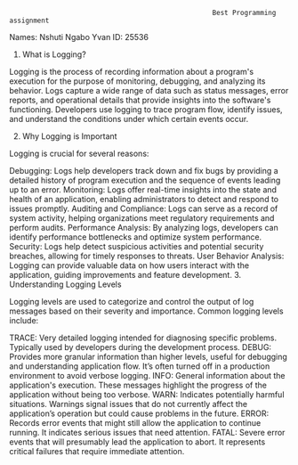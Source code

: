 
                                                       Best Programming assignment 
                                                                       
Names: Nshuti Ngabo Yvan
ID: 25536



1. What is Logging?

Logging is the process of recording information about a program's execution for the purpose of monitoring, debugging, and analyzing its behavior.
Logs capture a wide range of data such as status messages, error reports, and operational details that provide insights into the software's functioning.
Developers use logging to trace program flow, identify issues, and understand the conditions under which certain events occur.

2. Why Logging is Important

Logging is crucial for several reasons:

Debugging: Logs help developers track down and fix bugs by providing a detailed history of program execution and the sequence of events leading up to an error.
Monitoring: Logs offer real-time insights into the state and health of an application, enabling administrators to detect and respond to issues promptly.
Auditing and Compliance: Logs can serve as a record of system activity, helping organizations meet regulatory requirements and perform audits.
Performance Analysis: By analyzing logs, developers can identify performance bottlenecks and optimize system performance.
Security: Logs help detect suspicious activities and potential security breaches, allowing for timely responses to threats.
User Behavior Analysis: Logging can provide valuable data on how users interact with the application, guiding improvements and feature development.
3. Understanding Logging Levels

Logging levels are used to categorize and control the output of log messages based on their severity and importance. Common logging levels include:

TRACE: Very detailed logging intended for diagnosing specific problems. Typically used by developers during the development process.
DEBUG: Provides more granular information than higher levels, useful for debugging and understanding application flow. It’s often turned off in a production 
environment to avoid verbose logging.
INFO: General information about the application's execution. These messages highlight the progress of the application without being too verbose.
WARN: Indicates potentially harmful situations. Warnings signal issues that do not currently affect the application’s operation but could cause problems in the future.
ERROR: Records error events that might still allow the application to continue running. It indicates serious issues that need attention.
FATAL: Severe error events that will presumably lead the application to abort. It represents critical failures that require immediate attention.

